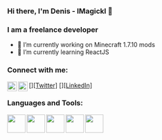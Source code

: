<link rel="stylesheet" href="https://cdn.jsdelivr.net/gh/devicons/devicon@v2.15.1/devicon.min.css">

### Hi there, I'm Denis - lMagickl 👋

### I am a freelance developer
- 🔭 I’m currently working on Minecraft 1.7.10 mods
- 🌱 I’m currently learning ReactJS

### Connect with me:
[<img align="left" width="22px" src="https://cdn.jsdelivr.net/npm/simple-icons@3.13.0/icons/twitter.svg" />]<a href="https://twitter.com/MagicVirus43">[Twitter]</a>
[<img align="left" width="22px" src="https://cdn.jsdelivr.net/npm/simple-icons@3.13.0/icons/linkedin.svg" />]<a href="https://www.linkedin.com/in/denis-karupovic-88aa00171
">[LinkedIn]</a>

### Languages and Tools:
<img align="left" width="42px" src="https://cdn.jsdelivr.net/gh/devicons/devicon/icons/php/php-original.svg" />
<img align="left" width="42px" src="https://cdn.jsdelivr.net/gh/devicons/devicon/icons/html5/html5-original-wordmark.svg" />
<img align="left" width="42px" src="https://cdn.jsdelivr.net/gh/devicons/devicon/icons/css3/css3-original-wordmark.svg" />
<img align="left" width="42px" src="https://cdn.jsdelivr.net/gh/devicons/devicon/icons/javascript/javascript-original.svg" />
<img align="left" width="42px" src="https://cdn.jsdelivr.net/gh/devicons/devicon/icons/java/java-original-wordmark.svg" />
